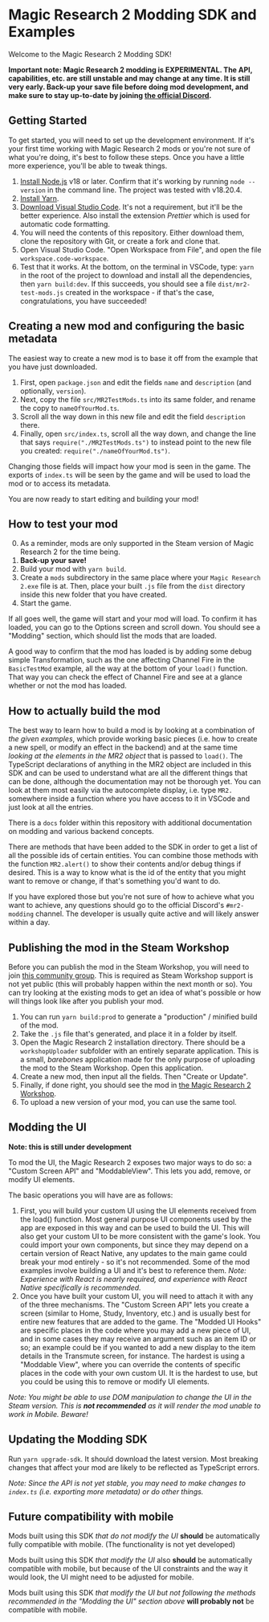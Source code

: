 # Magic Research 2 Modding SDK and Examples

Welcome to the Magic Research 2 Modding SDK!

**Important note: Magic Research 2 modding is EXPERIMENTAL. The API, capabilities, etc. are still unstable and may change at any time. It is still very early. Back-up your save file before doing mod development, and make sure to stay up-to-date by joining [the official Discord](https://discord.gg/bPhGsaqR9d).**

## Getting Started

To get started, you will need to set up the development environment. If it's your first time working with Magic Research 2 mods or you're not sure of what you're doing, it's best to follow these steps. Once you have a little more experience, you'll be able to tweak things.

1. [Install Node.js](https://nodejs.org/en) v18 or later. Confirm that it's working by running `node --version` in the command line. The project was tested with v18.20.4.
2. [Install Yarn](https://classic.yarnpkg.com/lang/en/docs/install/).
3. [Download Visual Studio Code](https://code.visualstudio.com/download). It's not a requirement, but it'll be the better experience. Also install the extension _Prettier_ which is used for automatic code formatting.
4. You will need the contents of this repository. Either download them, clone the repository with Git, or create a fork and clone that.
5. Open Visual Studio Code. "Open Workspace from File", and open the file `workspace.code-workspace`.
6. Test that it works. At the bottom, on the terminal in VSCode, type: `yarn` in the root of the project to download and install all the dependencies, then `yarn build:dev`. If this succeeds, you should see a file `dist/mr2-test-mods.js` created in the workspace - if that's the case, congratulations, you have succeeded!

## Creating a new mod and configuring the basic metadata

The easiest way to create a new mod is to base it off from the example that you have just downloaded.

1. First, open `package.json` and edit the fields `name` and `description` (and optionally, `version`).
2. Next, copy the file `src/MR2TestMods.ts` into its same folder, and rename the copy to `nameOfYourMod.ts`.
3. Scroll all the way down in this new file and edit the field `description` there.
4. Finally, open `src/index.ts`, scroll all the way down, and change the line that says `require("./MR2TestMods.ts")` to instead point to the new file you created: `require("./nameOfYourMod.ts")`.

Changing those fields will impact how your mod is seen in the game. The exports of `index.ts` will be seen by the game and will be used to load the mod or to access its metadata.

You are now ready to start editing and building your mod!

## How to test your mod

0. As a reminder, mods are only supported in the Steam version of Magic Research 2 for the time being.
1. **Back-up your save!**
2. Build your mod with `yarn build`.
3. Create a `mods` subdirectory in the same place where your `Magic Research 2.exe` file is at. Then, place your built `.js` file from the `dist` directory inside this new folder that you have created.
4. Start the game.

If all goes well, the game will start and your mod will load. To confirm it has loaded, you can go to the Options screen and scroll down. You should see a "Modding" section, which should list the mods that are loaded.

A good way to confirm that the mod has loaded is by adding some debug simple Transformation, such as the one affecting Channel Fire in the `BasicTestMod` example, all the way at the bottom of your `load()` function. That way you can check the effect of Channel Fire and see at a glance whether or not the mod has loaded.

## How to actually build the mod

The best way to learn how to build a mod is by looking at a combination of _the given examples_, which provide working basic pieces (i.e. how to create a new spell, or modify an effect in the backend) and at the same time _looking at the elements in the MR2 object_ that is passed to `load()`. The TypeScript declarations of anything in the MR2 object are included in this SDK and can be used to understand what are all the different things that can be done, although the documentation may not be thorough yet. You can look at them most easily via the autocomplete display, i.e. type `MR2.` somewhere inside a function where you have access to it in VSCode and just look at all the entries.

There is a `docs` folder within this repository with additional documentation on modding and various backend concepts.

There are methods that have been added to the SDK in order to get a list of all the possible ids of certain entities. You can combine those methods with the function `MR2.alert()` to show their contents and/or debug things if desired. This is a way to know what is the id of the entity that you might want to remove or change, if that's something you'd want to do.

If you have explored those but you're not sure of how to achieve what you want to achieve, any questions should go to the official Discord's `#mr2-modding` channel. The developer is usually quite active and will likely answer within a day.

## Publishing the mod in the Steam Workshop

Before you can publish the mod in the Steam Workshop, you will need to join [this community group](https://steamcommunity.com/groups/MR2WorkshopB/). This is required as Steam Workshop support is not yet public (this will probably happen within the next month or so). You can try looking at the existing mods to get an idea of what's possible or how will things look like after you publish your mod.

1. You can run `yarn build:prod` to generate a "production" / minified build of the mod.
2. Take the `.js` file that's generated, and place it in a folder by itself.
3. Open the Magic Research 2 installation directory. There should be a `workshopUploader` subfolder with an entirely separate application. This is a small, _barebones_ application made for the only purpose of uploading the mod to the Steam Workshop. Open this application.
4. Create a new mod, then input all the fields. Then "Create or Update".
5. Finally, if done right, you should see the mod in [the Magic Research 2 Workshop](https://steamcommunity.com/workshop/browse/?appid=2864890).
6. To upload a new version of your mod, you can use the same tool.

## Modding the UI

**Note: this is still under development**

To mod the UI, the Magic Research 2 exposes two major ways to do so: a "Custom Screen API" and "ModdableView". This lets you add, remove, or modify UI elements.

The basic operations you will have are as follows:

1. First, you will build your custom UI using the UI elements received from the load() function. Most general purpose UI components used by the app are exposed in this way and can be used to build the UI. This will also get your custom UI to be more consistent with the game's look. You could import your own components, but since they may depend on a certain version of React Native, any updates to the main game could break your mod entirely - so it's not recommended. Some of the mod examples involve building a UI and it's best to reference them. _Note: Experience with React is nearly required, and experience with React Native specifically is recommended._
2. Once you have built your custom UI, you will need to attach it with any of the three mechanisms. The "Custom Screen API" lets you create a screen (similar to Home, Study, Inventory, etc.) and is usually best for entire new features that are added to the game. The "Modded UI Hooks" are specific places in the code where you may add a new piece of UI, and in some cases they may receive an argument such as an item ID or so; an example could be if you wanted to add a new display to the item details in the Transmute screen, for instance. The hardest is using a "Moddable View", where you can override the contents of specific places in the code with your own custom UI. It is the hardest to use, but you could be using this to remove or modify UI elements.

_Note: You might be able to use DOM manipulation to change the UI in the Steam version. This is **not recommended** as it will render the mod unable to work in Mobile. Beware!_

## Updating the Modding SDK

Run `yarn upgrade-sdk`. It should download the latest version. Most breaking changes that affect your mod are likely to be reflected as TypeScript errors.

_Note: Since the API is not yet stable, you may need to make changes to `index.ts` (i.e. exporting more metadata) or do other things._

## Future compatibility with mobile

Mods built using this SDK _that do not modify the UI_ **should** be automatically fully compatible with mobile. (The functionality is not yet developed)

Mods built using this SDK _that modify the UI_ also **should** be automatically compatible with mobile, but because of the UI constraints and the way it would look, the UI might need to be adjusted for mobile.

Mods built using this SDK _that modify the UI but not following the methods recommended in the "Modding the UI" section above_ **will probably not** be compatible with mobile.
